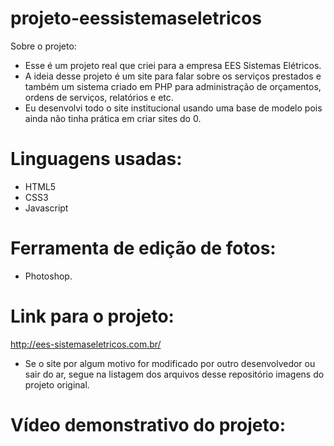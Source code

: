 # projeto-eessistemaseletricos
 
 Sobre o projeto:
- Esse é um projeto real que criei para a empresa EES Sistemas Elétricos. 
- A ideia desse projeto é um site para falar sobre os serviços prestados e também um sistema criado em PHP para administração de orçamentos, ordens de serviços, relatórios e etc. 
- Eu desenvolvi todo o site institucional usando uma base de modelo pois ainda não tinha prática em criar sites do 0.

# Linguagens usadas:
- HTML5
- CSS3
- Javascript

# Ferramenta de edição de fotos:
- Photoshop.

# Link para o projeto:

http://ees-sistemaseletricos.com.br/

- Se o site por algum motivo for modificado por outro desenvolvedor ou sair do ar, segue na listagem dos arquivos desse repositório imagens do projeto original.

# Vídeo demonstrativo do projeto:
